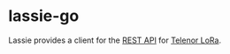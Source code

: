# lassie-go
Lassie provides a client for the [REST API](https://api.lora.telenor.io) for [Telenor LoRa](https://lora.engineering).